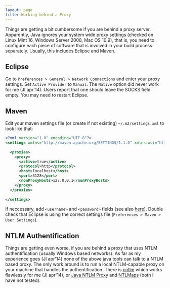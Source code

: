 ```yaml
---
layout: page
title: Working behind a Proxy
---
```


Things are getting a bit cumbersome if you are behind a proxy server. Apparently, 
Java ignores your system wide proxy settings (checked on Linux Mint 16, 
Windows Server 2008, Mac OS 10.9), that is, you need to configure each piece 
of software that is involved in your build process separately. Usually, 
this includes Eclipse and Maven.

## Eclipse

Go to `Preferences > General > Network Connections` and enter your proxy settings. 
Set `Active Provider` to `Manual`. The `Native` option did never work for 
me (JI apr'14). Users report that one should leave the SOCKS field empty. You may need to restart Eclipse.

## Maven

Edit your maven settings file (or create if not existing) `~/.m2/settings.xml` to look like that:

```xml
<?xml version="1.0" encoding="UTF-8"?>
<settings xmlns="http://maven.apache.org/SETTINGS/1.1.0" xmlns:xsi="http://www.w3.org/2001/XMLSchema-instance" xsi:schemaLocation="http://maven.apache.org/SETTINGS/1.1.0 http://maven.apache.org/xsd/settings-1.1.0.xsd">
   
  <proxies>
    <proxy>
      <active>true</active>
      <protocol>http</protocol>
      <host>localhost</host>
      <port>3128</port>
      <nonProxyHosts>127.0.0.1</nonProxyHosts>
    </proxy>
  </proxies>
    
</settings>
```
 
If neccessary, add `<username>` and `<password>` fields (see 
also [here](https://maven.apache.org/guides/mini/guide-proxies.html)). Double 
check that Eclipse is using the correct settings file (`Preferences > Maven > User Settings`).

## NTLM Authentification

Things are getting even worse, if you are behind a proxy that uses NTLM 
authentification (usually Windows based networks). As far as my experience 
goes (JI apr'14) none of the above java tools can talk to a NTLM based proxy. 
The only work around is to run a local NTLM-capable proxy on your machine that 
handles the authentification. There is [cntlm](http://cntlm.sourceforge.net/) which 
works flawlessly for me (JI apr'14), or [Java NTLM Proxy](http://java-ntlm-proxy.sourceforge.net/) 
and [NTLMaps](http://sourceforge.net/projects/ntlmaps/) (both I have not tested).
